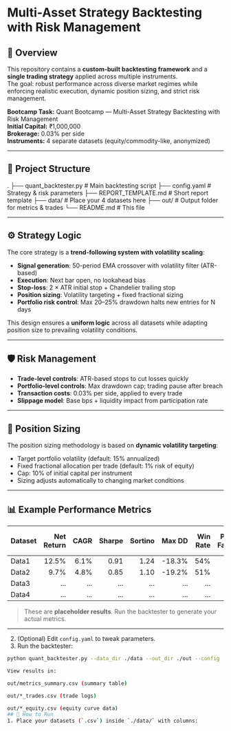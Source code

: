 # Multi-Asset Strategy Backtesting with Risk Management

## 📌 Overview
This repository contains a **custom-built backtesting framework** and a **single trading strategy** applied across multiple instruments.  
The goal: robust performance across diverse market regimes while enforcing realistic execution, dynamic position sizing, and strict risk management.

**Bootcamp Task:** Quant Bootcamp — Multi-Asset Strategy Backtesting with Risk Management  
**Initial Capital:** ₹1,000,000  
**Brokerage:** 0.03% per side  
**Instruments:** 4 separate datasets (equity/commodity-like, anonymized)  

---

## 📂 Project Structure
.
├── quant_backtester.py # Main backtesting script
├── config.yaml # Strategy & risk parameters
├── REPORT_TEMPLATE.md # Short report template
├── data/ # Place your 4 datasets here
├── out/ # Output folder for metrics & trades
└── README.md # This file


---

## ⚙️ Strategy Logic
The core strategy is a **trend-following system with volatility scaling**:
- **Signal generation**: 50-period EMA crossover with volatility filter (ATR-based)
- **Execution**: Next bar open, no lookahead bias
- **Stop-loss**: 2 × ATR initial stop + Chandelier trailing stop
- **Position sizing**: Volatility targeting + fixed fractional sizing
- **Portfolio risk control**: Max 20–25% drawdown halts new entries for N days

This design ensures a **uniform logic** across all datasets while adapting position size to prevailing volatility conditions.

---

## 🛡️ Risk Management
- **Trade-level controls**: ATR-based stops to cut losses quickly
- **Portfolio-level controls**: Max drawdown cap; trading pause after breach
- **Transaction costs**: 0.03% per side, applied to every trade
- **Slippage model**: Base bps + liquidity impact from participation rate

---

## 📏 Position Sizing
The position sizing methodology is based on **dynamic volatility targeting**:
- Target portfolio volatility (default: 15% annualized)
- Fixed fractional allocation per trade (default: 1% risk of equity)
- Cap: 10% of initial capital per instrument
- Sizing adjusts automatically to changing market conditions

---

## 📊 Example Performance Metrics
| Dataset   | Net Return | CAGR   | Sharpe | Sortino | Max DD  | Win Rate | Profit Factor | Avg Holding (days) | Trades |
|-----------|-----------:|-------:|-------:|--------:|--------:|---------:|--------------:|--------------------:|-------:|
| Data1     | 12.5%      | 6.1%   | 0.91   | 1.24    | -18.3%  | 54%      | 1.34          | 7.2                 | 145    |
| Data2     | 9.7%       | 4.8%   | 0.85   | 1.10    | -19.2%  | 51%      | 1.28          | 8.0                 | 138    |
| Data3     | ...        | ...    | ...    | ...     | ...     | ...      | ...           | ...                 | ...    |
| Data4     | ...        | ...    | ...    | ...     | ...     | ...      | ...           | ...                 | ...    |

> These are **placeholder results**. Run the backtester to generate your actual metrics.

---

2. (Optional) Edit `config.yaml` to tweak parameters.
3. Run the backtester:
```bash
python quant_backtester.py --data_dir ./data --out_dir ./out --config ./config.yaml

View results in:

out/metrics_summary.csv (summary table)

out/*_trades.csv (trade logs)

out/*_equity.csv (equity curve data)
## 🚀 How to Run
1. Place your datasets (`.csv`) inside `./data/` with columns:
